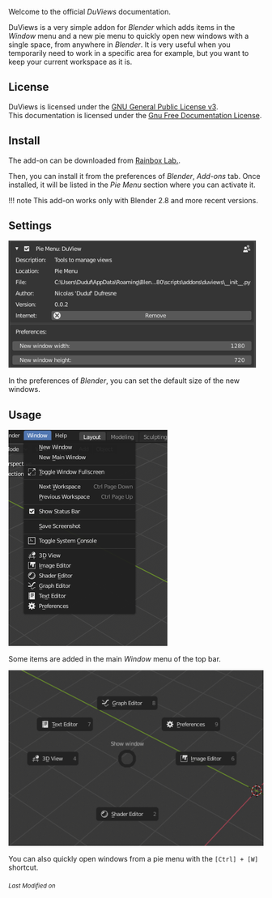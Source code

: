 Welcome to the official *DuViews* documentation.

DuViews is a very simple addon for *Blender* which adds items in the *Window* menu and a new pie menu to quickly open new windows with a single space, from anywhere in *Blender*. It is very useful when you temporarily need to work in a specific area for example, but you want to keep your current workspace as it is.

## License

DuViews is licensed under the [GNU General Public License v3](https://rainboxlab.org/license-gpl/).  
This documentation is licensed under the [Gnu Free Documentation License](https://www.gnu.org/licenses/fdl-1.3.html).

## Install

The add-on can be downloaded from [Rainbox Lab.](https://rainboxlab.org).

Then, you can install it from the preferences of *Blender*, *Add-ons* tab. Once installed, it will be listed in the *Pie Menu* section where you can activate it.

!!! note
    This add-on works only with Blender 2.8 and more recent versions.

## Settings

![](img/prefs.png)

In the preferences of *Blender*, you can set the default size of the new windows.

## Usage

![](img/menu.png)

Some items are added in the main *Window* menu of the top bar.

![](img/pie_menu.png)

You can also quickly open windows from a pie menu with the `[Ctrl] + [W]` shortcut.


<sub>*Last Modified on <script type="text/javascript"> document.write(document.lastModified) </script>*</sub>